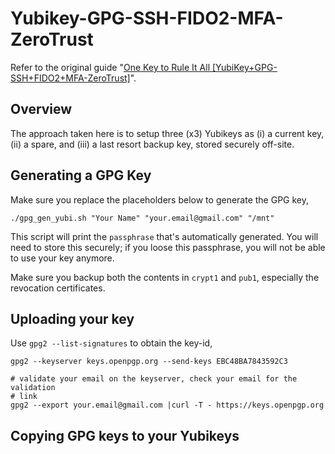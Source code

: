 # Yubikey-GPG-SSH-FIDO2-MFA-ZeroTrust

Refer to the original guide "[One Key to Rule It All [YubiKey+GPG-SSH+FIDO2+MFA-ZeroTrust]](https://forum.level1techs.com/t/one-key-to-rule-it-all-yubikey-gpg-ssh-fido2-mfa-zerotrust/173872/1)".

## Overview

The approach taken here is to setup three (x3) Yubikeys as (i) a current key,
(ii) a spare, and (iii) a last resort backup key, stored securely off-site.



## Generating a GPG Key

Make sure you replace the placeholders below to generate the GPG key, 

```
./gpg_gen_yubi.sh "Your Name" "your.email@gmail.com" "/mnt"
```

This script will print the `passphrase` that's automatically generated.  You
will need to store this securely; if you loose this passphrase, you will not be
able to use your key anymore.

Make sure you backup both the contents in `crypt1` and `pub1`, especially the
revocation certificates.

## Uploading your key

Use `gpg2 --list-signatures` to obtain the <HEX> key-id,

```
gpg2 --keyserver keys.openpgp.org --send-keys EBC48BA7843592C3

# validate your email on the keyserver, check your email for the validation
# link
gpg2 --export your.email@gmail.com |curl -T - https://keys.openpgp.org
```

## Copying GPG keys to your Yubikeys

